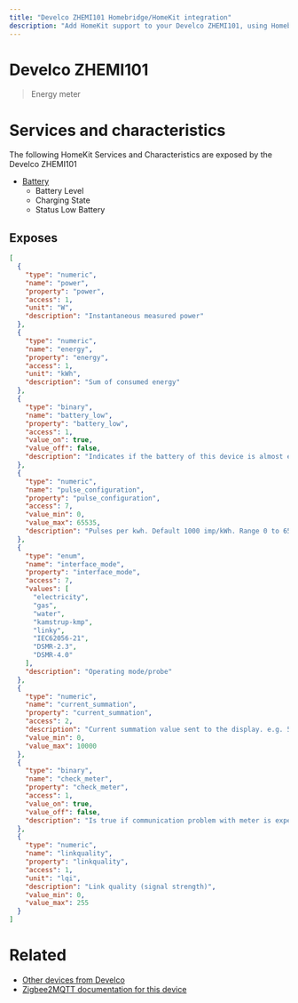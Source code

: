 ```yaml
---
title: "Develco ZHEMI101 Homebridge/HomeKit integration"
description: "Add HomeKit support to your Develco ZHEMI101, using Homebridge, Zigbee2MQTT and homebridge-z2m."
---
```

<!---
This file has been GENERATED using src/docgen/docgen.ts
DO NOT EDIT THIS FILE MANUALLY!
-->
# Develco ZHEMI101
> Energy meter


# Services and characteristics
The following HomeKit Services and Characteristics are exposed by
the Develco ZHEMI101

* [Battery](../../battery.md)
  * Battery Level
  * Charging State
  * Status Low Battery



## Exposes

```json
[
  {
    "type": "numeric",
    "name": "power",
    "property": "power",
    "access": 1,
    "unit": "W",
    "description": "Instantaneous measured power"
  },
  {
    "type": "numeric",
    "name": "energy",
    "property": "energy",
    "access": 1,
    "unit": "kWh",
    "description": "Sum of consumed energy"
  },
  {
    "type": "binary",
    "name": "battery_low",
    "property": "battery_low",
    "access": 1,
    "value_on": true,
    "value_off": false,
    "description": "Indicates if the battery of this device is almost empty"
  },
  {
    "type": "numeric",
    "name": "pulse_configuration",
    "property": "pulse_configuration",
    "access": 7,
    "value_min": 0,
    "value_max": 65535,
    "description": "Pulses per kwh. Default 1000 imp/kWh. Range 0 to 65535"
  },
  {
    "type": "enum",
    "name": "interface_mode",
    "property": "interface_mode",
    "access": 7,
    "values": [
      "electricity",
      "gas",
      "water",
      "kamstrup-kmp",
      "linky",
      "IEC62056-21",
      "DSMR-2.3",
      "DSMR-4.0"
    ],
    "description": "Operating mode/probe"
  },
  {
    "type": "numeric",
    "name": "current_summation",
    "property": "current_summation",
    "access": 2,
    "description": "Current summation value sent to the display. e.g. 570 = 0,570 kWh",
    "value_min": 0,
    "value_max": 10000
  },
  {
    "type": "binary",
    "name": "check_meter",
    "property": "check_meter",
    "access": 1,
    "value_on": true,
    "value_off": false,
    "description": "Is true if communication problem with meter is experienced"
  },
  {
    "type": "numeric",
    "name": "linkquality",
    "property": "linkquality",
    "access": 1,
    "unit": "lqi",
    "description": "Link quality (signal strength)",
    "value_min": 0,
    "value_max": 255
  }
]
```

# Related
* [Other devices from Develco](../index.md#develco)
* [Zigbee2MQTT documentation for this device](https://www.zigbee2mqtt.io/devices/ZHEMI101.html)
